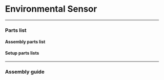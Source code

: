 # Environmental Sensor



---
### Parts list
#### Assembly parts list



#### Setup parts lists



---
### Assembly guide
